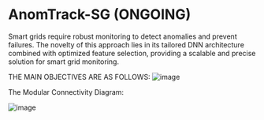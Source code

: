 # AnomTrack-SG (ONGOING)
Smart grids require robust monitoring to detect anomalies and prevent failures. The novelty of this approach lies in its tailored DNN architecture combined with optimized feature selection, providing a scalable and precise solution for smart grid monitoring.


THE MAIN OBJECTIVES ARE AS FOLLOWS:
![image](https://github.com/user-attachments/assets/fd1b0e49-0082-4088-894d-7b7cf7454b12)

The Modular Connectivity Diagram:

![image](https://github.com/user-attachments/assets/6a87647f-df96-4b01-be40-f8ad770a4b24)


